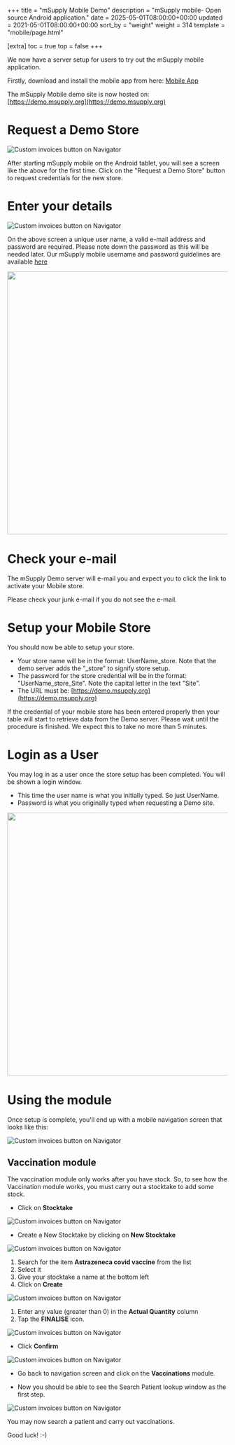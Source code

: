 +++
title = "mSupply Mobile Demo"
description = "mSupply mobile- Open source Android application."
date = 2025-05-01T08:00:00+00:00
updated = 2021-05-01T08:00:00+00:00
sort_by = "weight"
weight = 314
template = "mobile/page.html"

[extra]
toc = true
top = false
+++


We now have a server setup for users to try out the mSupply mobile application.

Firstly, download and install the mobile app from here: [Mobile App](https://msupply.org.nz/downloads/#3)

The mSupply Mobile demo site is now hosted on: [https://demo.msupply.org](https://demo.msupply.org)

# Request a Demo Store

![Custom invoices button on Navigator](/mobile/introduction/images/request_a_demo.png)

After starting mSupply mobile on the Android tablet, you will see a screen like the above for the first time. Click on the "Request a Demo Store" button to request credentials for the new store.

# Enter your details

![Custom invoices button on Navigator](/mobile/introduction/images/enter_details.png)

On the above screen a unique user name, a valid e-mail address and password are required. Please note down the password as this will be needed later. 
Our mSupply mobile username and password guidelines are available [here](/mobile/setup/users/#5-01-setting-up-store-access-for-users)

 [<img src="/_media/mobile:mobilestorecreated.png?w=600&amp;tok=20c2b2" class="mediacenter" loading="lazy" alt="" width="600" />](/_detail/mobile:mobilestorecreated.png?id=en%3Amobile%3Auser_guide%3Amsupply_mobile_demo)

# Check your e-mail

The mSupply Demo server will e-mail you and expect you to click the link to activate your Mobile store. 


Please check your junk e-mail if you do not see the e-mail.

# Setup your Mobile Store

You should now be able to setup your store.

  * Your store name will be in the format: UserName_store. Note that the demo server adds the "_store" to signify store setup.
  * The password for the store credential will be in the format: "UserName_store_Site". Note the capital letter in the text "Site".
  * The URL must be: [https://demo.msupply.org](https://demo.msupply.org)

If the credential of your mobile store has been entered properly then your table will start to retrieve data from the Demo server. Please wait until the procedure is finished. We expect this to take no more than 5 minutes.   

# Login as a User

You may log in as a user once the store setup has been completed. You will be shown a login window.

  * This time the user name is what you initially typed. So just UserName.
  * Password is what you originally typed when requesting a Demo site. 

[<img src="/_media/mobile:mobeiluserlogin.png?w=600&amp;tok=2709f7" class="mediacenter" loading="lazy" alt="" width="600" />](/_detail/mobile:mobeiluserlogin.png?id=en%3Amobile%3Auser_guide%3Amsupply_mobile_demo)

# Using the module

Once setup is complete, you'll end up with a mobile navigation screen that looks like this:

![Custom invoices button on Navigator](/mobile/introduction/images/use_module.png)

## Vaccination module

The vaccination module only works after you have stock.  So, to see how the Vaccination module works, you must carry out a stocktake to add some stock. 

  * Click on **Stocktake**

  ![Custom invoices button on Navigator](/mobile/introduction/images/vaccination_module.png)

  * Create a New Stocktake by clicking on **New Stocktake**

  ![Custom invoices button on Navigator](/mobile/introduction/images/new_stocktake.png)

  1. Search for the item **Astrazeneca covid vaccine** from the list
  1. Select it
  1. Give your stocktake a name at the bottom left
  1. Click on **Create**

![Custom invoices button on Navigator](/mobile/introduction/images/manage_stocktake.png)

  1. Enter any value (greater than 0) in the **Actual Quantity** column
  1. Tap the **FINALISE** icon.

![Custom invoices button on Navigator](/mobile/introduction/images/stocktake_finalise.png)

  * Click **Confirm**

![Custom invoices button on Navigator](/mobile/introduction/images/confirm_stocktake.png)

  * Go back to navigation screen and click on the **Vaccinations** module.

* Now you should be able to see the Search Patient lookup window as the first step.

![Custom invoices button on Navigator](/mobile/introduction/images/patient_search.png)

You may now search a patient and carry out vaccinations.

Good luck! :-)


